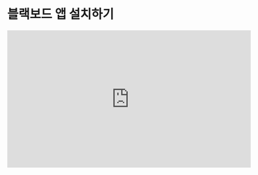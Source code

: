 # 블랙보드 앱 설치하기
<iframe width="560" height="315" src="https://www.youtube.com/embed/E2QXqFaKuTg" frameborder="0" allowfullscreen></iframe>